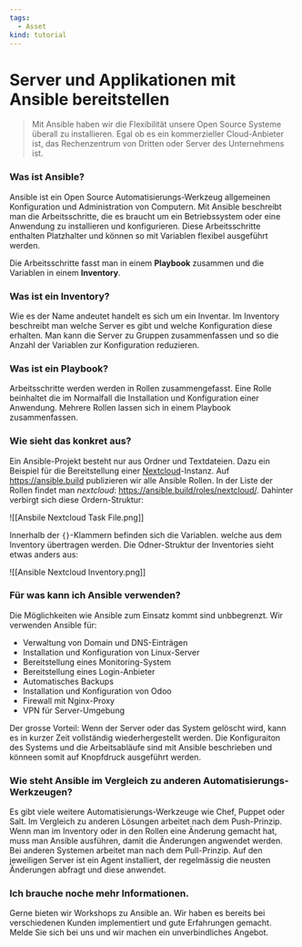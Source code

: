 ```yaml
---
tags:
  - Asset
kind: tutorial
---
```

# Server und Applikationen mit Ansible bereitstellen

> Mit Ansible haben wir die Flexibilität unsere Open Source Systeme überall zu installieren. Egal ob es ein kommerzieller Cloud-Anbieter ist, das Rechenzentrum von Dritten oder Server des Unternehmens ist. 

### Was ist Ansible?

Ansible ist ein Open Source Automatisierungs-Werkzeug allgemeinen Konfiguration und Administration von Computern. Mit Ansible beschreibt man die Arbeitsschritte, die es braucht um ein Betriebssystem oder eine Anwendung zu installieren und konfigurieren. Diese Arbeitsschritte enthalten Platzhalter und können so mit Variablen flexibel ausgeführt werden.

Die Arbeitsschritte fasst man in einem **Playbook** zusammen und die Variablen in einem **Inventory**.

### Was ist ein Inventory?

Wie es der Name andeutet handelt es sich um ein Inventar. Im Inventory beschreibt man welche Server es gibt und welche Konfiguration diese erhalten. Man kann die Server zu Gruppen zusammenfassen und so die Anzahl der Variablen zur Konfiguration reduzieren.

### Was ist ein Playbook?

Arbeitsschritte werden werden in Rollen zusammengefasst. Eine Rolle beinhaltet die im Normalfall die Installation und Konfiguration einer Anwendung. Mehrere Rollen lassen sich in einem Playbook zusammenfassen.

### Wie sieht das konkret aus?

Ein Ansible-Projekt besteht nur aus Ordner und Textdateien. Dazu ein Beispiel für die Bereitstellung einer [Nextcloud](https://nextcloud.com/)-Instanz. Auf https://ansible.build publizieren wir alle Ansible Rollen. In der Liste der Rollen findet man *nextcloud*: https://ansible.build/roles/nextcloud/. Dahinter verbirgt sich diese Ordern-Struktur:

![[Ansbile Nextcloud Task File.png]]

Innerhalb der `{}`-Klammern befinden sich die Variablen. welche aus dem Inventory übertragen werden. Die Odner-Struktur der Inventories sieht etwas anders aus:

![[Ansible Nextcloud Inventory.png]]

### Für was kann ich Ansible verwenden?

Die Möglichkeiten wie Ansible zum Einsatz kommt sind unbbegrenzt. Wir verwenden Ansible für:

* Verwaltung von Domain und DNS-Einträgen
* Installation und Konfiguration von Linux-Server
* Bereitstellung eines Monitoring-System
* Bereitstellung eines Login-Anbieter
* Automatisches Backups
* Installation und Konfiguration von Odoo
* Firewall mit Nginx-Proxy
* VPN für Server-Umgebung

Der grosse Vorteil: Wenn der Server oder das System gelöscht wird, kann es in kurzer Zeit vollständig wiederhergestellt werden. Die Konfiguraiton des Systems und die Arbeitsabläufe sind mit Ansible beschrieben und könneen somit auf Knopfdruck ausgeführt werden.

### Wie steht Ansible im Vergleich zu anderen Automatisierungs-Werkzeugen?

Es gibt viele weitere Automatisierungs-Werkzeuge wie Chef, Puppet oder Salt. Im Vergleich zu anderen Lösungen arbeitet nach dem Push-Prinzip. Wenn man im Inventory oder in den Rollen eine Änderung gemacht hat, muss man Ansible ausführen, damit die Änderungen angwendet werden. Bei anderen Systemen arbeitet man nach dem Pull-Prinzip. Auf den jeweiligen Server ist ein Agent installiert, der regelmässig die neusten Änderungen abfragt und diese anwendet.

### Ich brauche noche mehr Informationen.

Gerne bieten wir Workshops zu Ansible an. Wir haben es bereits bei verschiedenen Kunden implementiert und gute Erfahrungen gemacht. Melde Sie sich bei uns und wir machen ein unverbindliches Angebot.
